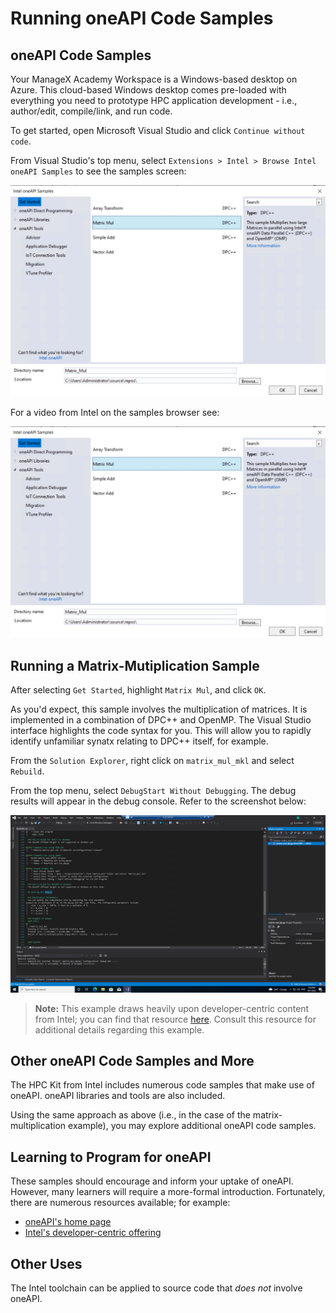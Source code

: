 # Running oneAPI Code Samples 

## oneAPI Code Samples 

Your ManageX Academy Workspace is a Windows-based desktop on Azure. This cloud-based Windows desktop comes pre-loaded with everything you need to prototype HPC application development - i.e., author/edit, compile/link, and run code.

To get started, open Microsoft Visual Studio and click `Continue without code`. 

From Visual Studio's top menu, select `Extensions > Intel > Browse Intel oneAPI Samples` to see the samples screen:

<!--- replace screenshot --->

![oneAPI samples screen](https://raw.githubusercontent.com/ianl-terawe/academy/main/hpc/prototyping/media/oneAPIsamplesscreen.png "oneAPI samples screen")

For a video from Intel on the samples browser see:

[![oneAPI samples screen video](/hpc/prototyping/media/oneAPIsamplesscreen.png "oneAPI samples screen video")](https://youtu.be/_0qTBthNkSM)

## Running a Matrix-Mutiplication Sample 

After selecting `Get Started`, highlight `Matrix Mul`, and click `OK`. 

As you'd expect, this sample involves the multiplication of matrices. It is implemented in a combination of DPC++ and OpenMP. The Visual Studio interface highlights the code syntax for you. This will allow you to rapidly identify unfamiliar synatx relating to DPC++ itself, for example. 

From the `Solution Explorer`, right click on `matrix_mul_mkl` and select `Rebuild`.

From the top menu, select `DebugStart Without Debugging`. The debug results will appear in the debug console. Refer to the screenshot below:

![oneAPI samples - matrix multiplication](/hpc/prototyping/media/oneAPIsamples_runmatmult.png "oneAPI samples - matrix multiplication")

> **Note:**
> This example draws heavily upon developer-centric content from Intel; you can find that resource [here](https://www.intel.com/content/www/us/en/develop/documentation/get-started-with-intel-oneapi-hpc-windows/top/run-a-sample-project-with-visual-studio.html). Consult this resource for additional details regarding this example. 

## Other oneAPI Code Samples and More 

The HPC Kit from Intel includes numerous code samples that make use of oneAPI. oneAPI libraries and tools are also included. 

Using the same approach as above (i.e., in the case of the matrix-multiplication example), you may explore additional oneAPI code samples. 

## Learning to Program for oneAPI 

These samples should encourage and inform your uptake of oneAPI. However, many learners will require a more-formal introduction. Fortunately, there are numerous resources available; for example:

- [oneAPI's home page](https://www.oneapi.io/)
- [Intel's developer-centric offering](https://www.intel.com/content/www/us/en/developer/tools/oneapi/overview.html)

## Other Uses 

The Intel toolchain can be applied to source code that _does not_ involve oneAPI. 